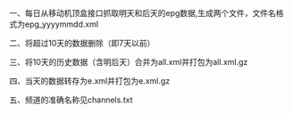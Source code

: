 一、每日从移动机顶盒接口抓取明天和后天的epg数据,生成两个文件，文件名格式为epg_yyyymmdd.xml


二、将超过10天的数据删除（即7天以前）


三、将10天的历史数据（含明后天）合并为all.xml并打包为all.xml.gz


四、当天的数据转存为e.xml并打包为e.xml.gz


五、频道的准确名称见channels.txt
